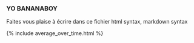 ### YO BANANABOY
Faites vous plaise à écrire dans ce fichier
html syntax, markdown syntax 

{% include average_over_time.html %}
